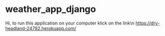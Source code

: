# weather_app_django
Hi, to run this application on your computer klick on the link\n
https://dry-headland-24792.herokuapp.com/
